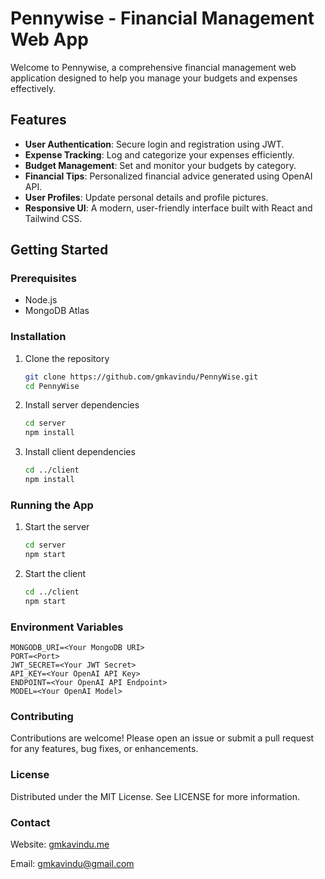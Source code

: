 # Pennywise - Financial Management Web App

Welcome to Pennywise, a comprehensive financial management web application designed to help you manage your budgets and expenses effectively.

## Features

- **User Authentication**: Secure login and registration using JWT.
- **Expense Tracking**: Log and categorize your expenses efficiently.
- **Budget Management**: Set and monitor your budgets by category.
- **Financial Tips**: Personalized financial advice generated using OpenAI API.
- **User Profiles**: Update personal details and profile pictures.
- **Responsive UI**: A modern, user-friendly interface built with React and Tailwind CSS.

## Getting Started

### Prerequisites

- Node.js
- MongoDB Atlas

### Installation

1. Clone the repository
   ```sh
   git clone https://github.com/gmkavindu/PennyWise.git
   cd PennyWise

2. Install server dependencies
   ```sh
   cd server
   npm install

3. Install client dependencies
   ```sh
   cd ../client
   npm install

### Running the App   

1. Start the server
   ```sh
   cd server
   npm start
   
2. Start the client
   ```sh
   cd ../client
   npm start

### Environment Variables

    MONGODB_URI=<Your MongoDB URI>
    PORT=<Port>
    JWT_SECRET=<Your JWT Secret>
    API_KEY=<Your OpenAI API Key>
    ENDPOINT=<Your OpenAI API Endpoint>
    MODEL=<Your OpenAI Model>

### Contributing

Contributions are welcome! Please open an issue or submit a pull request for any features, bug fixes, or enhancements.

### License

Distributed under the MIT License. See LICENSE for more information.

### Contact

Website: [gmkavindu.me](https://gmkavindu.me)

Email: [gmkavindu@gmail.com](mailto:gmkavindu@gmail.com)




   
